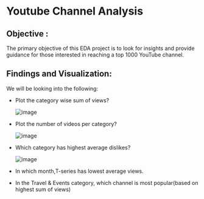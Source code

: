 # Youtube Channel Analysis

## Objective :
The primary objective of this EDA project is to look for insights and provide guidance for those interested in reaching a top 1000 YouTube channel.

## Findings and Visualization:
We will be looking into the following:
- Plot the category wise sum of views?

   ![image](https://github.com/atul139/Projects-Portfolio/assets/121300861/45cfc3de-6998-44a9-b4c1-eedacc91b39e)

  
- Plot the number of videos per category?

   ![image](https://github.com/atul139/Projects-Portfolio/assets/121300861/a71a0c85-443e-41e9-bcb8-7e0066f90bab)

  
- Which category has highest average dislikes?

   ![image](https://github.com/atul139/Projects-Portfolio/assets/121300861/34b30e50-0c31-4b5c-aa8c-84913b15214d)

  
- In which month,T-series has lowest average views.
- In the Travel & Events category, which channel is most popular(based on highest sum of views)
